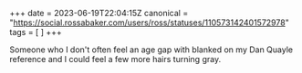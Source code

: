 +++
date = 2023-06-19T22:04:15Z
canonical = "https://social.rossabaker.com/users/ross/statuses/110573142401572978"
tags = [  ]
+++

<p>Someone who I don&#39;t often feel an age gap with blanked on my Dan Quayle reference and I could feel a few more hairs turning gray.</p>
